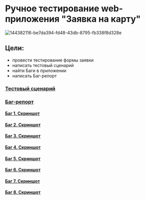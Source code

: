 # Ручное тестирование web-приложения "Заявка на карту"

![144382116-be7da394-fd48-43db-8795-fb338f8d328e](https://github.com/user-attachments/assets/6310399b-777a-49d1-b901-ccbe814c885f)

## Цели:
- провести тестирование формы заявки
- написать тестовый сценарий
- найти Баги в приложении
- написать Баг-репорт

### [Тестовый сценарий](https://docs.google.com/spreadsheets/d/1-U4yKLuxG3_LjJ-NNidTTNy2r8ynGI7TA4JgnWvwKm8/edit?gid=0#gid=0)
### [Баг-репорт](https://docs.google.com/spreadsheets/d/1n2Tz_Mhn6FEmBcaMwwwa_F8fNlllF3ceMP9rVWKXx18/edit?gid=0#gid=0)


#### [Баг 1. Скриншот](https://docs.google.com/document/d/1TlOHQrJQy6r0LmLcPfNdhn78bjix07uAJQhQK8K45QA/edit)
#### [Баг 2. Скриншот](https://docs.google.com/document/d/1KDEfVuv7_ksKMgszwGYEcz8SbR_Y10GWOCzVMpzEkAs/edit)
#### [Баг 3. Скриншот](https://docs.google.com/document/d/11TI7GcbMVzWFYI_qu9GoJLFaefruNM-JW4qO33flg80/edit)
#### [Баг 4. Скриншот](https://docs.google.com/document/d/1THuhZIKnB4xSwTXZOiAzNisXXb57OXyan3eT7B7MvpI/edit)
#### [Баг 5. Скриншот](https://docs.google.com/document/d/1tQTJsE0vevt4BTBHbNfZE9XGbEH_5g1vY3lVM7xsI9s/edit)
#### [Баг 6. Скриншот](https://docs.google.com/document/d/1ciijy8k76Ihg5y6-5fWhj4N8AOmfzYNsuJfG0lePPdM/edit)
#### [Баг 7. Скриншот](https://docs.google.com/document/d/1mirpHeDwu_MGldCtr8TtXheR4EkKJgrIfVT47A8BLEQ/edit)
#### [Баг 8. Скриншот](https://docs.google.com/document/d/1mirpHeDwu_MGldCtr8TtXheR4EkKJgrIfVT47A8BLEQ/edit)
